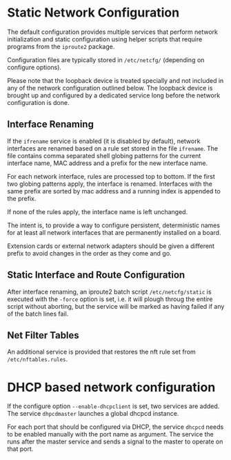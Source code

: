 # Static Network Configuration

The default configuration provides multiple services that perform network
initialization and static configuration using helper scripts that require
programs from the `iproute2` package.

Configuration files are typically stored in `/etc/netcfg/` (depending on
configure options).

Please note that the loopback device is treated specially and not included in
any of the network configuration outlined below. The loopback device is brought
up and configured by a dedicated service long before the network configuration
is done.


## Interface Renaming

If the `ifrename` service is enabled (it is disabled by default), network
interfaces are renamed based on a rule set stored in the file `ifrename`.
The file contains comma separated shell globing patterns for the current
interface name, MAC address and a prefix for the new interface name.

For each network interface, rules are processed top to bottom. If the first two
globing patterns apply, the interface is renamed. Interfaces with the same
prefix are sorted by mac address and a running index is appended to the prefix.

If none of the rules apply, the interface name is left unchanged.


The intent is, to provide a way to configure persistent, deterministic names for
at least all network interfaces that are permanently installed on a board.

Extension cards or external network adapters should be given a different prefix
to avoid changes in the order as they come and go.


## Static Interface and Route Configuration

After interface renaming, an iproute2 batch script `/etc/netcfg/static` is
executed with the `-force` option is set, i.e. it will plough throug the
entire script without aborting, but the service will be marked as having
failed if any of the batch lines fail.


## Net Filter Tables


An additional service is provided that restores the nft rule set from
`/etc/nftables.rules`.


# DHCP based network configuration

If the configure option `--enable-dhcpclient` is set, two services are added.
The service `dhpcdmaster` launches a global dhcpcd instance.

For each port that should be configured via DHCP, the service `dhcpcd` needs
to be enabled manually with the port name as argument. The service the runs
after the master service and sends a signal to the master to operate on that
port.

